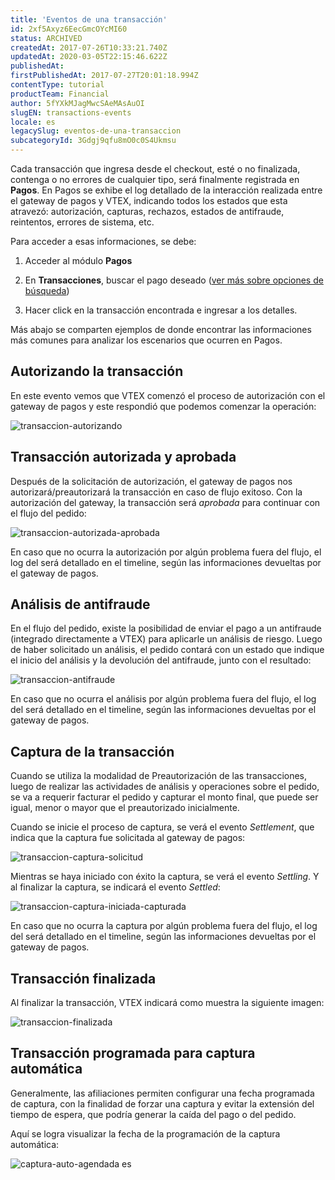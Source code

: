 ```yaml
---
title: 'Eventos de una transacción'
id: 2xf5Axyz6EecGmcOYcMI60
status: ARCHIVED
createdAt: 2017-07-26T10:33:21.740Z
updatedAt: 2020-03-05T22:15:46.622Z
publishedAt: 
firstPublishedAt: 2017-07-27T20:01:18.994Z
contentType: tutorial
productTeam: Financial
author: 5fYXkMJagMwcSAeMAsAuOI
slugEN: transactions-events
locale: es
legacySlug: eventos-de-una-transaccion
subcategoryId: 3Gdgj9qfu8mO0c0S4Ukmsu
---
```


Cada transacción que ingresa desde el checkout, esté o no finalizada, contenga o no errores de cualquier tipo, será finalmente registrada en **Pagos**. En Pagos se exhibe el log detallado de la interacción realizada entre el gateway de pagos y VTEX, indicando todos los estados que esta atravezó: autorización, capturas, rechazos, estados de antifraude, reintentos, errores de sistema, etc. 

Para acceder a esas informaciones, se debe:

1. Acceder al módulo __Pagos__

2. En __Transacciones__, buscar el pago deseado ([ver más sobre opciones de búsqueda](https://help.vtex.com/es/tutorial/transacciones-como-buscar "Como buscar transacciones"))

3. Hacer click en la transacción encontrada e ingresar a los detalles.

Más abajo se comparten ejemplos de donde encontrar las informaciones más comunes para analizar los escenarios que ocurren en Pagos.

## Autorizando la transacción

En este evento vemos que VTEX comenzó el proceso de autorización con el gateway de pagos y este respondió que podemos comenzar la operación:

![transaccion-autorizando](//images.contentful.com/alneenqid6w5/5t9nrVLHG0ImUq6KoG0kWS/cb760295e335e209642495a72f8a6c3a/transaccion-autorizando.png)

## Transacción autorizada y aprobada

Después de la solicitación de autorización, el gateway de pagos nos autorizará/preautorizará la transacción en caso de flujo exitoso. Con la autorización del gateway, la transacción será _aprobada_ para continuar con el flujo del pedido:

![transaccion-autorizada-aprobada](//images.contentful.com/alneenqid6w5/2czvz4AZkECkCoC2CCmOME/92b9272bc3cf7302b3f51a69010591bf/transaccion-autorizada-aprobada.png)

En caso que no ocurra la autorización por algún problema fuera del flujo, el log del será detallado en el timeline, según las informaciones devueltas por el gateway de pagos.

## Análisis de antifraude

En el flujo del pedido, existe la posibilidad de enviar el pago a un antifraude (integrado directamente a VTEX) para aplicarle un análisis de riesgo. Luego de haber solicitado un análisis, el pedido contará con un estado que indique el inicio del análisis y la devolución del antifraude, junto con el resultado:

![transaccion-antifraude](//images.contentful.com/alneenqid6w5/3MjNaFOEJyiumaUyO2owSa/84130c11335612c4d982c016cc160616/transaccion-antifraude.png)

En caso que no ocurra el análisis por algún problema fuera del flujo, el log del será detallado en el timeline, según las informaciones devueltas por el gateway de pagos.

## Captura de la transacción

Cuando se utiliza la modalidad de Preautorización de las transacciones, luego de realizar las actividades de análisis y operaciones sobre el pedido, se va a requerir facturar el pedido y capturar el monto final, que puede ser igual, menor o mayor que el preautorizado inicialmente.

Cuando se inicie el proceso de captura, se verá el evento _Settlement_, que indica que la captura fue solicitada al gateway de pagos:

![transaccion-captura-solicitud](//images.contentful.com/alneenqid6w5/4ZnegfgNcA4MQsgMuQaAsE/478d66d4b763730762637cc75a1aaea4/transaccion-captura-solicitud.png)

Mientras se haya iniciado con éxito la captura, se verá el evento _Settling_. Y al finalizar la captura, se indicará el evento _Settled_:

![transaccion-captura-iniciada-capturada](//images.contentful.com/alneenqid6w5/2Z2fPSYG5WK0YqSCuWGAQi/42f03171a702ada307bd85b21614757f/transaccion-captura-iniciada-capturada.png)

En caso que no ocurra la captura por algún problema fuera del flujo, el log del será detallado en el timeline, según las informaciones devueltas por el gateway de pagos.

## Transacción finalizada

Al finalizar la transacción, VTEX indicará como muestra la siguiente imagen:

![transaccion-finalizada](//images.contentful.com/alneenqid6w5/68PjN2ChyMWqYQ4Owm8Yk6/0a440ea3cf6e5190b7b03e72d6a7e7e8/transaccion-finalizada.png)

## Transacción programada para captura automática

Generalmente, las afiliaciones permiten configurar una fecha programada de captura, con la finalidad de forzar una captura y evitar la extensión del tiempo de espera, que podría generar la caída del pago o del pedido.

Aquí se logra visualizar la fecha de la programación de la captura automática:

![captura-auto-agendada es](//images.ctfassets.net/alneenqid6w5/6aACu6LopG4OUC6AWIAMuC/957305614367791a46fe152d021b3430/transa____o_programada_cap_auto_es.png)

